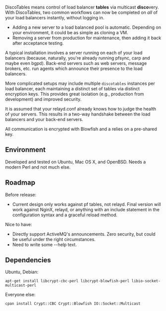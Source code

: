 DiscoTables means control of load balancer **tables** via multicast **disco**very. With DiscoTables, two common workflows can now be completed on *all* of your load balancers instantly, without logging in.

* Adding a new server to a load balanced pool is automatic. Depending on your environment, it could be as simple as cloning a VM.
* Removing a server from production for maintenance, then adding it back after acceptance testing. 

A typical installation involves a server running on each of your load balancers (because, naturally, you're already running pfsync, carp and maybe even bgpd). Back-end servers such as web servers, message brokers, etc. run agents which announce their presence to the load balancers.

More complicated setups may include multiple `discotables` instances per load balancer, each maintaining a distinct set of tables via distinct encryption keys. This provides great isolation (e.g., production from development) and improved security.

It is assumed that your relayd.conf already knows how to judge the health of your servers. This results in a two-way handshake between the load balancers and your back-end servers.

All communication is encrypted with Blowfish and a relies on a pre-shared key. 

Environment
-----------

Developed and tested on Ubuntu, Mac OS X, and OpenBSD. Needs a modern Perl and not much else.

Roadmap
------

Before release:

* Current design only works against pf tables, not relayd. Final version will work against NginX, relayd, or anything with an include statement in the configuration syntax and a graceful reload method. 

Nice to have:

* Directly support ActiveMQ's announcements. Zero security, but could be useful under the right circumstances.
* Need to write some --help text.

Dependencies
------------

Ubuntu, Debian:

`apt-get install libcrypt-cbc-perl libcrypt-blowfish-perl libio-socket-multicast-perl`

Everyone else: 

`cpan install Crypt::CBC Crypt::Blowfish IO::Socket::Multicast`


